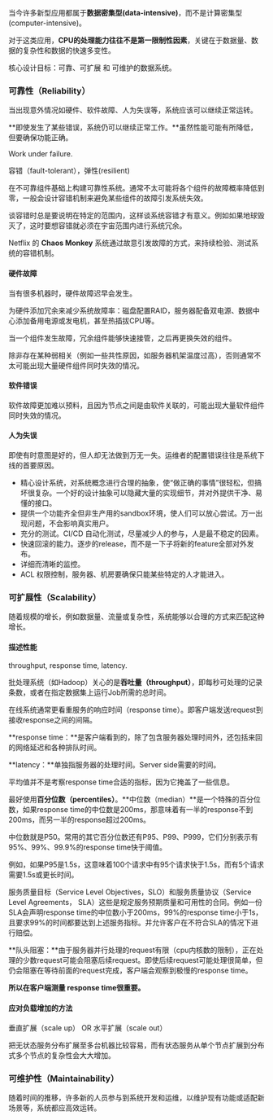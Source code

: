 当今许多新型应用都属于**数据密集型(data-intensive)**，而不是计算密集型(computer-intensive)。

对于这类应用，**CPU的处理能力往往不是第一限制性因素**，关键在于数据量、数据的复杂性和数据的快速多变性。

核心设计目标：可靠、可扩展 和 可维护的数据系统。

### 可靠性（Reliability）

当出现意外情况如硬件、软件故障、人为失误等，系统应该可以继续正常运转。 

**即使发生了某些错误，系统仍可以继续正常工作。**虽然性能可能有所降低，但要确保功能正确。

Work under failure. 

容错（fault-tolerant），弹性(resilient)

在不可靠组件基础上构建可靠性系统。通常不太可能将各个组件的故障概率降低到零，一般会设计容错机制来避免某些组件的故障引发系统失效。

谈容错时总是要说明在特定的范围内，这样谈系统容错才有意义。例如如果地球毁灭了，这时要想容错就必须在宇宙范围内进行系统冗余。

Netflix 的 **Chaos Monkey** 系统通过故意引发故障的方式，来持续检验、测试系统的容错机制。

#### 硬件故障

当有很多机器时，硬件故障迟早会发生。

为硬件添加冗余来减少系统故障率：磁盘配置RAID，服务器配备双电源、数据中心添加备用电源或发电机，甚至热插拔CPU等。

当一个组件发生故障，冗余组件能够快速接管，之后再更换失效的组件。

除非存在某种弱相关（例如一些共性原因，如服务器机架温度过高），否则通常不太可能出现大量硬件组件同时失效的情况。

#### 软件错误

软件故障更加难以预料，且因为节点之间是由软件关联的，可能出现大量软件组件同时失效的情况。

#### 人为失误

即使有时意图是好的，但人却无法做到万无一失。运维者的配置错误往往是系统下线的首要原因。

- 精心设计系统，对系统概念进行合理的抽象，使“做正确的事情”很轻松，但搞坏很复杂。一个好的设计抽象可以隐藏大量的实现细节，并对外提供干净、易懂的接口。
- 提供一个功能齐全但非生产用的sandbox环境，使人们可以放心尝试。万一出现问题，不会影响真实用户。
- 充分的测试。CI/CD 自动化测试，尽量减少人的参与，人是最不稳定的因素。
- 快速回滚的能力。逐步的release，而不是一下子将新的feature全部对外发布。
- 详细而清晰的监控。
- ACL 权限控制，服务器、机房要确保只能某些特定的人才能进入。

### 可扩展性（Scalability）

随着规模的增长，例如数据量、流量或复杂性，系统能够以合理的方式来匹配这种增长。

#### 描述性能

throughput, response time, latency.

批处理系统（如Hadoop）关心的是**吞吐量（throughput）**，即每秒可处理的记录条数，或者在指定数据集上运行Job所需的总时间。

在线系统通常更看重服务的响应时间（response time）。即客户端发送request到接收response之间的间隔。

**response time：**是客户端看到的，除了包含服务器处理时间外，还包括来回的网络延迟和各种排队时间。

**latency：**单独指服务器的处理时间。Server side需要的时间。

平均值并不是考察response time合适的指标，因为它掩盖了一些信息。

最好使用**百分位数（percentiles）**。**中位数（median）**是一个特殊的百分位数，如果response time的中位数是200ms，那意味着有一半的response不到200ms，而另一半的response超过200ms。

中位数就是P50。常用的其它百分位数还有P95、P99、P999，它们分别表示有95%、99%、99.9%的response time快于阈值。

例如，如果P95是1.5s，这意味着100个请求中有95个请求快于1.5s，而有5个请求需要1.5s或更长时间。

服务质量目标（Service Level Objectives，SLO）和服务质量协议（Service Level Agreements， SLA）这些是规定服务预期质量和可用性的合同。例如一份SLA会声明response time的中位数小于200ms，99%的response time小于1s，且要求99%的时间都要达到上述服务指标。并允许客户在不符合SLA的情况下进行赔偿。

**队头阻塞：**由于服务器并行处理的request有限（cpu内核数的限制），正在处理的少数request可能会阻塞后续request。即使后续request可能处理很简单，但仍会阻塞在等待前面的request完成，客户端会观察到极慢的response time。

**所以在客户端测量 response time很重要。**

#### 应对负载增加的方法

垂直扩展（scale up） OR 水平扩展（scale out）

把无状态服务分布扩展至多台机器比较容易，而有状态服务从单个节点扩展到分布式多个节点的复杂性会大大增加。

### 可维护性（Maintainability）

随着时间的推移，许多新的人员参与到系统开发和运维，以维护现有功能或适配新场景等，系统都应高效运转。









































